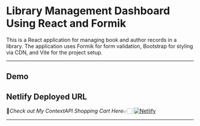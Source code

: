 # Library Management Dashboard Using React and Formik

This is a React application for managing book and author records in a library. The application uses Formik for form validation, Bootstrap for styling via CDN, and Vite for the project setup.

---
## Demo

## Netlify Deployed URL

🔸*Check out My ContextAPI Shopping Cart  Here*👉🏻 [![Netlify](https://img.shields.io/badge/netlify-%23000000.svg?style=for-the-badge&logo=netlify&logoColor=#00C7B7)](https://react-formik-61.netlify.app/)


---
